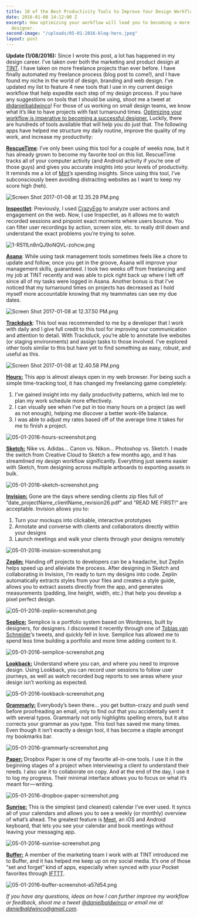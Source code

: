 ```yaml
---
title: 10 of the Best Productivity Tools to Improve Your Design Workflow
date: 2016-01-08 14:12:00 Z
excerpt: How optimizing your workflow will lead you to becoming a more successful
  designer.
second-image: "/uploads/05-01-2016-blog-hero.jpeg"
layout: post
---
```


**Update (1/08/2016):**
Since I wrote this post, a lot has happened in my design career. I’ve taken over both the marketing and product design at [TINT](http://www.tintup.com). I have taken on more freelance projects than ever before. I have finally automated my freelance process (blog post to come!), and I have found my niche in the world of design, branding and web design.
I’ve updated my list to feature 4 new tools that I use in my current design workflow that help expedite each step of my design process. If you have any suggestions on tools that I should be using, shoot me a tweet at [@danielbaldwinco](https://twitter.com/danielbaldwinco)!
For those of us working on small design teams, we know what it’s like to have projects with fast turnaround times. [Optimizing your workflow is imperative to becoming a successful designer.](http://ctt.ec/0H0Qm) <i class="fa fa-twitter" aria-hidden="true"></i> Luckily, there are hundreds of tools available that will help you do just that. The following apps have helped me structure my daily routine, improve the quality of my work, and increase my productivity:

**[RescueTime](http://www.rescuetime.com)**:  I’ve only been using this tool for a couple of weeks now, but it has already grown to become my favorite tool on this list. RescueTime tracks all of your computer activity (and Android activity if you’re one of those guys) and gives you accurate insights into your levels of productivity. It reminds me a lot of [Mint](https://www.mint.com/)’s spending insights. Since using this tool, I’ve subconsciously been avoiding distracting websites as I want to keep my score high (heh).

![Screen Shot 2017-01-08 at 12.35.29 PM.png](/uploads/Screen%20Shot%202017-01-08%20at%2012.35.29%20PM.png)

**[Inspectlet](http://www.inspectlet.com)**: Previously, I used [CrazyEgg](http://crazyegg.com/) to analyze user actions and engagement on the web. Now, I use Inspectlet, as it allows me to watch recorded sessions and pinpoint exact moments where users bounce. You can filter user recordings by action, screen size, etc. to really drill down and understand the exact problems you’re trying to solve.

![1-R511Ln8nQJ9oNQVL-zohcw.png](/uploads/1-R511Ln8nQJ9oNQVL-zohcw.png)

**[Asana](http://asana.com/)**: While using task management tools sometimes feels like a chore to update and follow, once you get in the groove, Asana will improve your management skills, guaranteed. I took two weeks off from freelancing and my job at TINT recently and was able to pick right back up where I left off since all of my tasks were logged in Asana. Another bonus is that I’ve noticed that my turnaround times on projects has decreased as I hold myself more accountable knowing that my teammates can see my due dates.

![Screen Shot 2017-01-08 at 12.37.50 PM.png](/uploads/Screen%20Shot%202017-01-08%20at%2012.37.50%20PM.png)

**[Trackduck](https://trackduck.com/)**: This tool was recommended to me by a developer that I work with daily and I give full credit to this tool for improving our communication and attention to detail. With Trackduck, you’re able to annotate live websites (or staging environments) and assign tasks to those involved. I’ve explored other tools similar to this but have yet to find something as easy, robust, and useful as this.

![Screen Shot 2017-01-08 at 12.40.58 PM.png](/uploads/Screen%20Shot%202017-01-08%20at%2012.40.58%20PM.png)

**[Hours:](https://www.hourstimetracking.com/)**  This app is almost always open in my web browser. For being such a simple time-tracking tool, it has changed my freelancing game completely:

1. I’ve gained insight into my daily productivity patterns, which led me to plan my work schedule more effectively.
2. I can visually see when I’ve put in too many hours on a project (as well as not enough), helping me discover a better work-life balance.
3. I was able to adjust my rates based off of the average time it takes for me to finish a project.

![05-01-2016-hours-screenshot.png](/uploads/05-01-2016-hours-screenshot.png)

**[Sketch:](http://sketchapp.com/)**  Nike vs. Adidas… Canon vs. Nikon... Photoshop vs. Sketch. I made the switch from Creative Cloud to Sketch a few months ago, and it has streamlined my design workflow significantly. Everything just seems easier with Sketch, from designing across multiple artboards to exporting assets in bulk.

![05-01-2016-sketch-screenshot.png](/uploads/05-01-2016-sketch-screenshot.png)

**[Invision:](http://invisionapp.com/)**  Gone are the days where sending clients zip files full of “date_projectName_clientName_revision26.pdf” and “READ ME FIRST!” are acceptable. Invision allows you to:

1. Turn your mockups into clickable, interactive prototypes
2. Annotate and converse with clients and collaborators directly within your designs
3. Launch meetings and walk your clients through your designs remotely

![05-01-2016-invision-screenshot.png](/uploads/05-01-2016-invision-screenshot.png)

**[Zeplin:](http://invisionapp.com/)**  Handing off projects to developers can be a headache, but Zeplin helps speed up and alleviate the process. After designing in Sketch and collaborating in Invision, I’m ready to turn my designs into code. Zeplin automatically extracts styles from your files and creates a style guide, allows you to extract assets directly from the app, and generates measurements (padding, line height, width, etc.) that help you develop a pixel perfect design.

![05-01-2016-zeplin-screenshot.png](/uploads/05-01-2016-zeplin-screenshot.png)

**[Seplice:](http://semplicelabs.com/)**  Semplice is a portfolio system based on Wordpress, built by designers, for designers. I discovered it recently through one of [Tobias van Schneider](https://twitter.com/vanschneider)’s tweets, and quickly fell in love. Semplice has allowed me to spend less time building a portfolio and more time adding content to it.

![05-01-2016-semplice-screenshot.png](/uploads/05-01-2016-semplice-screenshot.png)

**[Lookback:](http://lookback.io/)**  Understand where you can, and where you need to improve design. Using Lookback, you can record user sessions to follow user journeys, as well as watch recorded bug reports to see areas where your design isn’t working as expected.

![05-01-2016-lookback-screenshot.png](/uploads/05-01-2016-lookback-screenshot.png)

**[Grammarly:](https://medium.com/@danielbaldwin_/www.grammarly.com)**  Everybody’s been there… you get button-crazy and push send before proofreading an email, only to find out that you accidentally sent it with several typos. Grammarly not only highlights spelling errors, but it also corrects your grammar as you type. This tool has saved me many times. Even though it isn’t exactly a design tool, it has become a staple amongst my bookmarks bar.

![05-01-2016-grammarly-screenshot.png](/uploads/05-01-2016-grammarly-screenshot.png)

**[Paper:](https://paper.dropbox.com/)**  Dropbox Paper is one of my favorite all-in-one tools. I use it in the beginning stages of a project when interviewing a client to understand their needs. I also use it to collaborate on copy. And at the end of the day, I use it to log my progress. Their minimal interface allows you to focus on what it’s meant for — writing.

![05-01-2016-dropbox-paper-screenshot.png](/uploads/05-01-2016-dropbox-paper-screenshot.png)

**[Sunrise:](http://www.sunrise.am/)**  This is the simplest (and cleanest) calendar I’ve ever used. It syncs all of your calendars and allows you to see a weekly (or monthly) overview of what’s ahead. The greatest feature is [Meet](https://sunrise.am/meet/), an iOS and Android keyboard, that lets you see your calendar and book meetings without leaving your messaging app.

![05-01-2016-sunrise-screenshot.png](/uploads/05-01-2016-sunrise-screenshot.png)

**[Buffer:](http://www.buffer.com/)**  A member of the marketing team I work with at TINT introduced me to Buffer, and it has helped me keep up on my social media. It’s one of those “set and forget” kind of apps, especially when synced with your Pocket favorites through [IFTTT](https://ifttt.com/recipes/70559-pocket-favorite-to-buffer).

![05-01-2016-buffer-screenshot-a57d54.png](/uploads/05-01-2016-buffer-screenshot-a57d54.png)

*If you have any questions, ideas on how I can further improve my workflow or feedback, shoot me a tweet [@danielbaldwinco](http://twitter.com/danielbaldwinco) or email me at [danielbaldwinco@gmail.com](mailto:danielbaldwinco@gmail.com).*